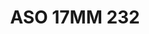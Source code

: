 ---
title: ASO 17MM 232
date: 
draft: false

# descripcion
description : Anillo de plata 925.

materials: Plata 947

color: 

dimensions: 17mm diámetro

code: 05-23-1621

type: "Anillos"

categories: []

price: $5.610,00

price_eftvo: $4.770,00

# Images
# first image will be shown in the product page
images:
  # - image: "images/path_to_image"
  # La ubicacion de las imagenes es imagenes/Anillos/Anillos.Solo Plata/05-23-1621-aso-17mm-232
  - image: "./images/anillos/solo_plata/05-23-1621-aso-17mm-232.jpg"
---